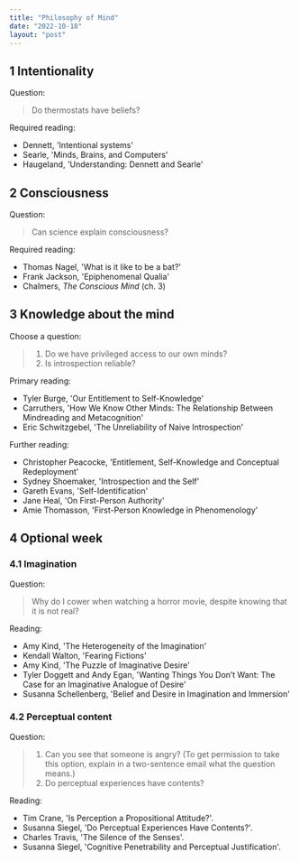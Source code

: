 ```yaml
---
title: "Philosophy of Mind"
date: "2022-10-18"
layout: "post"
---
```


## 1 Intentionality

Question:

> Do thermostats have beliefs? 

Required reading: 

- Dennett, 'Intentional systems'
- Searle, 'Minds, Brains, and Computers'
- Haugeland, 'Understanding: Dennett and Searle'

## 2 Consciousness

Question: 

> Can science explain consciousness? 

Required reading: 

- Thomas Nagel, 'What is it like to be a bat?'
- Frank Jackson, 'Epiphenomenal Qualia'
- Chalmers, *The Conscious Mind* (ch. 3)

## 3 Knowledge about the mind

Choose a question: 

> 1. Do we have privileged access to our own minds? 
> 2. Is introspection reliable? 

Primary reading: 

- Tyler Burge, 'Our Entitlement to Self-Knowledge'
- Carruthers, 'How We Know Other Minds: The Relationship Between Mindreading and Metacognition'
- Eric Schwitzgebel, 'The Unreliability of Naive Introspection'

Further reading: 

- Christopher Peacocke, 'Entitlement, Self-Knowledge and Conceptual Redeployment'
- Sydney Shoemaker, 'Introspection and the Self'
- Gareth Evans, 'Self-Identification'
- Jane Heal, 'On First-Person Authority'
- Amie Thomasson, 'First-Person Knowledge in Phenomenology'

## 4 Optional week

### 4.1 Imagination

Question:

> Why do I cower when watching a horror movie, despite knowing that it is not real?

Reading:

- Amy Kind, 'The Heterogeneity of the Imagination'
- Kendall Walton, 'Fearing Fictions'
- Amy Kind, 'The Puzzle of Imaginative Desire'
- Tyler Doggett and Andy Egan, 'Wanting Things You Don’t Want: The Case for an Imaginative Analogue of Desire'
- Susanna Schellenberg, 'Belief and Desire in Imagination and Immersion'

### 4.2 Perceptual content

Question: 

> 1. Can you see that someone is angry? (To get permission to take this option, explain in a two-sentence email what the question means.)
> 2. Do perceptual experiences have contents? 

Reading:

- Tim Crane, 'Is Perception a Propositional Attitude?'.
- Susanna Siegel, 'Do Perceptual Experiences Have Contents?'.
- Charles Travis, 'The Silence of the Senses'.
- Susanna Siegel, 'Cognitive Penetrability and Perceptual Justification'.